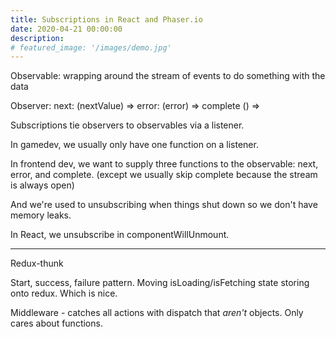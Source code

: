 ```yaml
---
title: Subscriptions in React and Phaser.io
date: 2020-04-21 00:00:00
description: 
# featured_image: '/images/demo.jpg'
---
```


Observable: wrapping around the stream of events to do something with the data

Observer: 
    next: (nextValue) =>
    error: (error) =>
    complete () =>

Subscriptions tie observers to observables via a listener.

In gamedev, we usually only have one function on a listener.

In frontend dev, we want to supply three functions to the observable: next, error, and complete. (except we usually skip complete because the stream is always open)

And we're used to unsubscribing when things shut down so we don't have memory leaks. 

In React, we unsubscribe in componentWillUnmount.

---

Redux-thunk

Start, success, failure pattern. Moving isLoading/isFetching state storing onto redux. Which is nice.

Middleware - catches all actions with dispatch that *aren't* objects. Only cares about functions.

